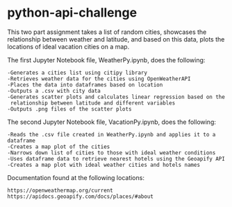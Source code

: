# python-api-challenge

This two part assignment takes a list of random cities, showcases the relationship between weather and latitude, and based on this data, plots the locations of ideal vacation cities on a map.

The first Jupyter Notebook file, WeatherPy.ipynb, does the following:
    
    -Generates a cities list using citipy library
    -Retrieves weather data for the cities using OpenWeatherAPI
    -Places the data into dataframes based on location
    -Outputs a .csv with city data
    -Generates scatter plots and calculates linear regression based on the 
     relationship between latitude and different variables
    -Outputs .png files of the scatter plots

The second Jupyter Notebook file, VacationPy.ipynb, does the following:
    
    -Reads the .csv file created in WeatherPy.ipynb and applies it to a dataframe
    -Creates a map plot of the cities
    -Narrows down list of cities to those with ideal weather conditions
    -Uses dataframe data to retrieve nearest hotels using the Geoapify API
    -Creates a map plot with ideal weather cities and hotels names

Documentation found at the following locations:
    
    https://openweathermap.org/current
    https://apidocs.geoapify.com/docs/places/#about
